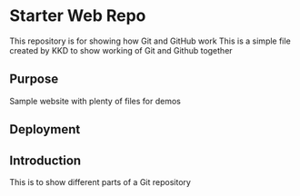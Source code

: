 # Starter Web Repo

This repository is for showing how Git and GitHub work
This is a simple file created by KKD to show working of Git and Github together

## Purpose

Sample website with plenty of files for demos

## Deployment


## Introduction
This is to show different parts of a Git repository